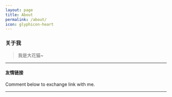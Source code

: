 ```yaml
---
layout: page
title: About
permalink: /about/
icon: glyphicon-heart
---
```


### 关于我

>我是大花猫~
 
---

#### 友情链接

<!-- [羡辙杂俎](http://zhangwenli.com/blog) \| [Anotherhome](https://www.anotherhome.net) \| [Reverland](http://reverland.org/) \| [ZhiLi](http://lizhipower.github.io/) \| [Simmer](http://simmer-jun.github.io/) \| [awthink](http://awthink.net/) \| [Aralic](http://aralic.github.io/) -->

Comment below to exchange link with me.  

---
